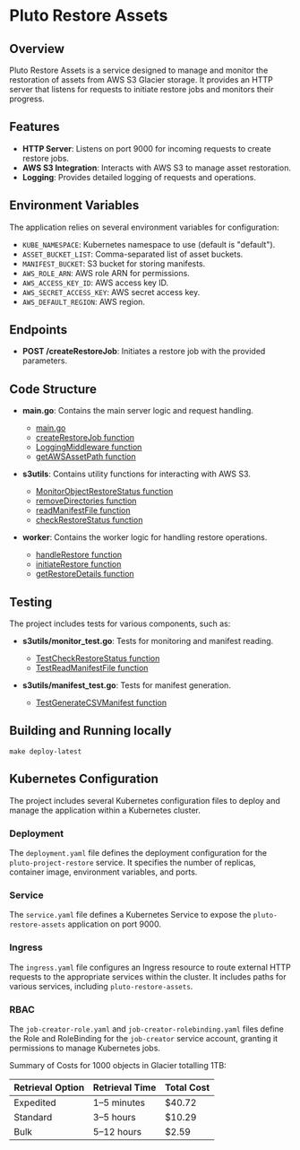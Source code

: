 # Pluto Restore Assets

## Overview

Pluto Restore Assets is a service designed to manage and monitor the restoration of assets from AWS S3 Glacier storage. It provides an HTTP server that listens for requests to initiate restore jobs and monitors their progress.

## Features

- **HTTP Server**: Listens on port 9000 for incoming requests to create restore jobs.
- **AWS S3 Integration**: Interacts with AWS S3 to manage asset restoration.
- **Logging**: Provides detailed logging of requests and operations.

## Environment Variables

The application relies on several environment variables for configuration:

- `KUBE_NAMESPACE`: Kubernetes namespace to use (default is "default").
- `ASSET_BUCKET_LIST`: Comma-separated list of asset buckets.
- `MANIFEST_BUCKET`: S3 bucket for storing manifests.
- `AWS_ROLE_ARN`: AWS role ARN for permissions.
- `AWS_ACCESS_KEY_ID`: AWS access key ID.
- `AWS_SECRET_ACCESS_KEY`: AWS secret access key.
- `AWS_DEFAULT_REGION`: AWS region.

## Endpoints

- **POST /createRestoreJob**: Initiates a restore job with the provided parameters.

## Code Structure

- **main.go**: Contains the main server logic and request handling.
  - [main.go](main.go)
  - [createRestoreJob function](main.go)
  - [LoggingMiddleware function](main.go)
  - [getAWSAssetPath function](main.go)

- **s3utils**: Contains utility functions for interacting with AWS S3.
  - [MonitorObjectRestoreStatus function](s3utils/monitor.go)
  - [removeDirectories function](s3utils/monitor.go)
  - [readManifestFile function](s3utils/monitor.go)
  - [checkRestoreStatus function](s3utils/monitor.go)

- **worker**: Contains the worker logic for handling restore operations.
  - [handleRestore function](worker/main.go)
  - [initiateRestore function](worker/main.go)
  - [getRestoreDetails function](worker/main.go)

## Testing

The project includes tests for various components, such as:

- **s3utils/monitor_test.go**: Tests for monitoring and manifest reading.
  - [TestCheckRestoreStatus function](s3utils/monitor_test.go)
  - [TestReadManifestFile function](s3utils/monitor_test.go)

- **s3utils/manifest_test.go**: Tests for manifest generation.
  - [TestGenerateCSVManifest function](s3utils/manifest_test.go)

## Building and Running locally

```make deploy-latest```



## Kubernetes Configuration

The project includes several Kubernetes configuration files to deploy and manage the application within a Kubernetes cluster.

### Deployment

The `deployment.yaml` file defines the deployment configuration for the `pluto-project-restore` service. It specifies the number of replicas, container image, environment variables, and ports.

### Service

The `service.yaml` file defines a Kubernetes Service to expose the `pluto-restore-assets` application on port 9000.

### Ingress

The `ingress.yaml` file configures an Ingress resource to route external HTTP requests to the appropriate services within the cluster. It includes paths for various services, including `pluto-restore-assets`.

### RBAC

The `job-creator-role.yaml` and `job-creator-rolebinding.yaml` files define the Role and RoleBinding for the `job-creator` service account, granting it permissions to manage Kubernetes jobs.

Summary of Costs for 1000 objects in Glacier totalling 1TB:

| Retrieval Option | Retrieval Time | Total Cost |
| ---------------- | -------------- | ---------- |
| Expedited        | 1–5 minutes    | $40.72     |
| Standard         | 3–5 hours      | $10.29     |
| Bulk             | 5–12 hours     | $2.59      |
